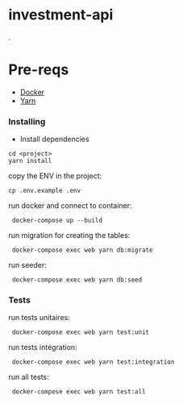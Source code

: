 # investment-api

.


# Pre-reqs
* [Docker](https://www.docker.com/)
* [Yarn](https://yarnpkg.com/en/)

### Installing

- Install dependencies
```
cd <project>
yarn install
```
copy the ENV in the project:
```
cp .env.example .env
```
run docker and connect to container:
```
 docker-compose up --build
```
run migration for creating the tables:
```
 docker-compose exec web yarn db:migrate
```
run seeder:
```
 docker-compose exec web yarn db:seed
```

### Tests

run tests unitaires:
```
 docker-compose exec web yarn test:unit
```
run tests intégration:
```
 docker-compose exec web yarn test:integration
```
run all tests:
```
 docker-compose exec web yarn test:all
```
